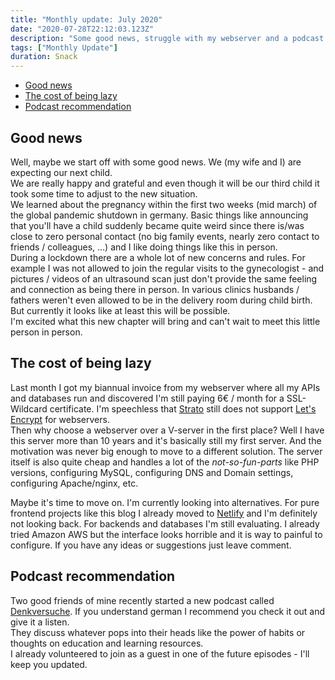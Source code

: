 ```yaml
---
title: "Monthly update: July 2020"
date: "2020-07-28T22:12:03.123Z"
description: "Some good news, struggle with my webserver and a podcast recommendation"
tags: ["Monthly Update"]
duration: Snack
---
```



- [Good news](#good-news)
- [The cost of being lazy](#the-cost-of-being-lazy)
- [Podcast recommendation](#podcast-recommendation)

## Good news
Well, maybe we start off with some good news. We (my wife and I) are expecting our next child.  
We are really happy and grateful and even though it will be our third child it took some time to adjust to the new situation.  
We learned about the pregnancy within the first two weeks (mid march) of the global pandemic shutdown in germany. 
Basic things like announcing that you'll have a child suddenly became quite weird since there is/was close to zero personal contact 
(no big family events, nearly zero contact to friends / colleagues, …) and I like doing things like this in person.  
During a lockdown there are a whole lot of new concerns and rules. For example I was not allowed to join the regular visits to the 
gynecologist - and pictures / videos of an ultrasound scan just don't provide the same feeling and connection as being there in person. 
In various clinics husbands / fathers weren't even allowed to be in the delivery room during child birth. But currently it looks 
like at least this will be possible.  
I'm excited what this new chapter will bring and can't wait to meet this little person in person.

## The cost of being lazy
Last month I got my biannual invoice from my webserver where all my APIs and databases run and discovered I'm still paying 
6€ / month for a SSL-Wildcard certificate. I'm speechless that [Strato](https://www.strato.de) still does not support 
[Let's Encrypt](https://letsencrypt.org/de/) for webservers.  
Then why choose a webserver over a V-server in the first place? Well I have this server more than 10 years and it's basically still my 
first server. And the motivation was never big enough to move to a different solution. The server itself is also quite cheap 
and handles a lot of the *not-so-fun-parts* like PHP versions, configuring MySQL, configuring DNS and Domain settings, 
configuring Apache/nginx, etc.  

Maybe it's time to move on. I'm currently looking into alternatives. For pure frontend projects like this blog I already 
moved to [Netlify](https://www.netlify.com/) and I'm definitely not looking back. For backends and databases I'm still evaluating. 
I already tried Amazon AWS but the interface looks horrible and it is way to painful to configure. If you have any ideas 
or suggestions just leave comment.

## Podcast recommendation
Two good friends of mine recently started a new podcast called [Denkversuche](https://denkversuche.letscast.fm/). If you 
understand german I recommend you check it out and give it a listen.  
They discuss whatever pops into their heads like the power of habits or thoughts on education and learning resources.  
I already volunteered to join as a guest in one of the future episodes - I'll keep you updated.
